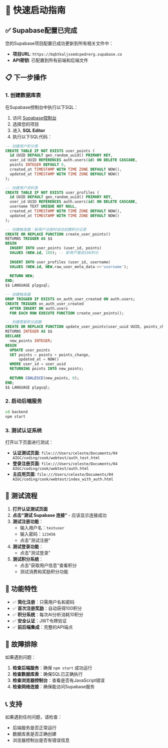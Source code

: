 # 🚀 快速启动指南

## ✅ Supabase配置已完成

您的Supabase项目配置已成功更新到所有相关文件中：
- **项目URL**: `https://bqbtkaljxsmdcpedrerg.supabase.co`
- **API密钥**: 已配置到所有前端和后端文件

## 📋 下一步操作

### 1. 创建数据库表

在Supabase控制台中执行以下SQL：

1. 访问 [Supabase控制台](https://supabase.com/dashboard)
2. 选择您的项目
3. 进入 **SQL Editor**
4. 执行以下SQL代码：

```sql
-- 创建用户积分表
CREATE TABLE IF NOT EXISTS user_points (
  id UUID DEFAULT gen_random_uuid() PRIMARY KEY,
  user_id UUID REFERENCES auth.users(id) ON DELETE CASCADE,
  points INTEGER DEFAULT 0,
  created_at TIMESTAMP WITH TIME ZONE DEFAULT NOW(),
  updated_at TIMESTAMP WITH TIME ZONE DEFAULT NOW()
);

-- 创建用户资料表
CREATE TABLE IF NOT EXISTS user_profiles (
  id UUID DEFAULT gen_random_uuid() PRIMARY KEY,
  user_id UUID REFERENCES auth.users(id) ON DELETE CASCADE,
  username TEXT UNIQUE NOT NULL,
  created_at TIMESTAMP WITH TIME ZONE DEFAULT NOW(),
  updated_at TIMESTAMP WITH TIME ZONE DEFAULT NOW()
);

-- 创建触发器：新用户注册时自动创建积分记录
CREATE OR REPLACE FUNCTION create_user_points()
RETURNS TRIGGER AS $$
BEGIN
  INSERT INTO user_points (user_id, points)
  VALUES (NEW.id, 100); -- 新用户赠送100积分
  
  INSERT INTO user_profiles (user_id, username)
  VALUES (NEW.id, NEW.raw_user_meta_data->>'username');
  
  RETURN NEW;
END;
$$ LANGUAGE plpgsql;

-- 创建触发器
DROP TRIGGER IF EXISTS on_auth_user_created ON auth.users;
CREATE TRIGGER on_auth_user_created
  AFTER INSERT ON auth.users
  FOR EACH ROW EXECUTE FUNCTION create_user_points();

-- 创建更新积分函数
CREATE OR REPLACE FUNCTION update_user_points(user_uuid UUID, points_change INTEGER)
RETURNS INTEGER AS $$
DECLARE
  new_points INTEGER;
BEGIN
  UPDATE user_points 
  SET points = points + points_change,
      updated_at = NOW()
  WHERE user_id = user_uuid
  RETURNING points INTO new_points;
  
  RETURN COALESCE(new_points, 0);
END;
$$ LANGUAGE plpgsql;
```

### 2. 启动后端服务

```bash
cd backend
npm start
```

### 3. 测试认证系统

打开以下页面进行测试：

- **认证测试页面**: `file:///Users/celeste/Documents/04 AIGC/coding/cook/webtest/auth_test.html`
- **登录注册页面**: `file:///Users/celeste/Documents/04 AIGC/coding/cook/webtest/auth.html`
- **主应用页面**: `file:///Users/celeste/Documents/04 AIGC/coding/cook/webtest/index_with_auth.html`

## 🧪 测试流程

1. **打开认证测试页面**
2. **点击"测试 Supabase 连接"** - 应该显示连接成功
3. **测试注册功能**：
   - 输入用户名：`testuser`
   - 输入密码：`123456`
   - 点击"测试注册"
4. **测试登录功能**：
   - 点击"测试登录"
5. **测试积分系统**：
   - 点击"获取用户信息"查看积分
   - 测试消费和奖励积分功能

## 🎯 功能特性

- ✅ **简化注册**：只需用户名和密码
- ✅ **首次注册奖励**：自动获得100积分
- ✅ **积分系统**：每次AI分析消耗10积分
- ✅ **安全认证**：JWT令牌验证
- ✅ **前后端集成**：完整的API端点

## 🔧 故障排除

如果遇到问题：

1. **检查后端服务**：确保 `npm start` 成功运行
2. **检查数据库表**：确保SQL已正确执行
3. **检查浏览器控制台**：查看是否有JavaScript错误
4. **检查网络连接**：确保能访问Supabase服务

## 📞 支持

如果遇到任何问题，请检查：
- 后端服务是否正常运行
- 数据库表是否正确创建
- 浏览器控制台是否有错误信息

